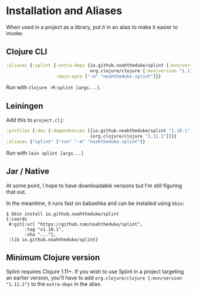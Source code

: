 # Installation and Aliases

When used in a project as a library, put it in an alias to make it easier to invoke.

## Clojure CLI

```clojure
:aliases {:splint {:extra-deps {io.github.noahtheduke/splint {:mvn/version "1.10.1"}
                                org.clojure/clojure {:mvn/version "1.11.1"}}
                   :main-opts ["-m" "noahtheduke.splint"]}}
```

Run with `clojure -M:splint [args...]`.

## Leiningen

Add this to `project.clj`:

```clojure
:profiles {:dev {:dependencies [[io.github.noahtheduke/splint "1.10.1"]
                                [org.clojure/clojure "1.11.1"]]}}
:aliases {"splint" ["run" "-m" "noahtheduke.splint"]}
```

Run with `lein splint [args...]`

## Jar / Native

At some point, I hope to have downloadable versions but I'm still figuring that out.

In the meantime, it runs fast on babashka and can be installed using `bbin`:

```text
$ bbin install io.github.noahtheduke/splint
{:coords
 #:git{:url "https://github.com/noahtheduke/splint",
       :tag "v1.10.1",
       :sha "..."},
 :lib io.github.noahtheduke/splint}
```

## Minimum Clojure version

Splint requires Clojure 1.11+. If you wish to use Splint in a project targeting an earlier version, you'll have to add `org.clojure/clojure {:mvn/version "1.11.1"}` to the `extra-deps` in the alias.
